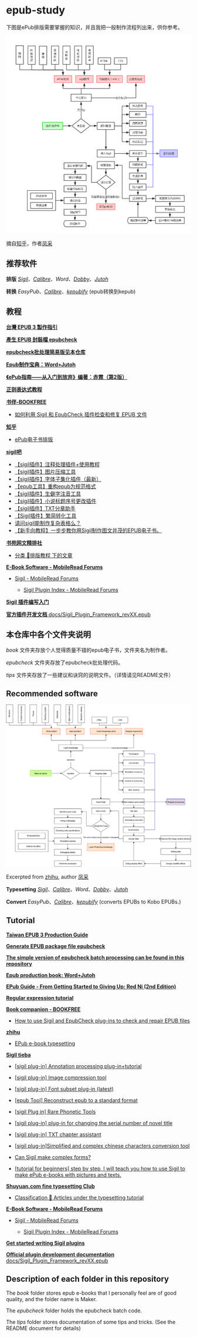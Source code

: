 # epub-study
下图是ePub排版需要掌握的知识，并且我把一般制作流程列出来，供你参考。

![flow-process_diagram_CN](https://github.com/xiaxi626/epub-study/blob/master/image/flow-process_diagram.png)

摘自[知乎](https://zhuanlan.zhihu.com/p/26860836?utm_id=0)，作者[凤采](https://www.zhihu.com/people/feng-cai-50)

## 推荐软件

**排版**
[_Sigil_](https://sigil-ebook.com/)、[_Calibre_](https://calibre-ebook.com/)、_Word_、[_Dobby_](https://github.com/xiaxi626/Dobby_beta)、[_Jutoh_](https://www.jutoh.com/index.html)

**转换**
_EasyPub_、[_Calibre_](https://calibre-ebook.com/)、[_kepubify_](https://github.com/pgaskin/kepubify) (epub转换到kepub)
## 教程

[**台灣 EPUB 3 製作指引**](https://github.com/dpublishing/epub3guide)

[**產生 EPUB 封裝檔 epubcheck**](https://github.com/w3c/epubcheck)

[**epubcheck批处理简易版见本仓库**](https://github.com/xiaxi626/epub-study/tree/master/epubcheck)

[**Epub制作宝典：Word+Jutoh**](http://www.jebook.org/index.php/archives/422)

[**《ePub指南——从入门到放弃》编著：赤霓（第2版）**](https://zhuanlan.zhihu.com/p/29954562)

[**正则表达式教程**](https://github.com/xiaxi626/epub-study/blob/master/tips/About_regular_expression.md)

[**书伴-BOOKFREE**](https://bookfere.com/category/skills/typesetting/page/2)

- [如何利用 Sigil 和 EpubCheck 插件检查和修复 EPUB 文件](https://bookfere.com/post/1004.html)

[**知乎**](https://www.zhihu.com)

- [ePub电子书排版](https://www.zhihu.com/column/epubmake)

[**sigil吧**](https://jump2.bdimg.com/f?kw=sigil&ie=utf-8)

- [【sigil插件】注释处理插件+使用教程](https://tieba.baidu.com/p/7703714395)
- [【sigil插件】图片压缩工具](https://jump2.bdimg.com/p/7544696485)
- [【sigil插件】字体子集化插件（最新）](https://jump2.bdimg.com/p/7858874352)
- [【epub工具】重构epub为规范格式](https://jump2.bdimg.com/p/8090221625)
- [【sigil插件】生僻字注音工具](https://jump2.bdimg.com/p/8090234097)
- [【sigil插件】小说标题序号更改插件](https://jump2.bdimg.com/p/8090227142)
- [【sigil插件】TXT分章助手](https://jump2.bdimg.com/p/8090340277)
- [【Sigil插件】繁简转化工具](https://tieba.baidu.com/p/6882642246 )
- [请问sigil能制作复杂表格么？](https://jump2.bdimg.com/p/5149499911)
- [【新手向教程】一步步教你用Sigil制作图文并茂的EPUB电子书。](https://tieba.baidu.com/p/2571469080/)

[**书苑网文精排社**](https://nicepub.top/)

- [分类 📁排版教程 下的文章](https://nicepub.top/category/study/)

[**E-Book Software - MobileRead Forums**](https://www.mobileread.com/forums/forumdisplay.php?f=165)

- [Sigil - MobileRead Forums](https://www.mobileread.com/forums/forumdisplay.php?f=203)

    - [Sigil Plugin Index - MobileRead Forums](https://www.mobileread.com/forums/showthread.php?t=247431)

[**Sigil 插件编写入门**](https://spaceskynet.top/posts/1109187256.html)

[**官方插件开发文档** docs/Sigil_Plugin_Framework_revXX.epub](https://github.com/Sigil-Ebook/Sigil/tree/master/docs)

## 本仓库中各个文件夹说明

_book_ 文件夹存放个人觉得质量不错的epub电子书，文件夹名为制作者。

_epubcheck_ 文件夹存放了epubcheck批处理代码。

_tips_ 文件夹存放了一些建议和诀窍的说明文件。（详情请见README文件）

## Recommended software

![flow-process_diagram](https://github.com/xiaxi626/epub-study/blob/master/image/flow-process_diagram_CN.jpg)

Excerpted from [zhihu](https://zhuanlan.zhihu.com/p/26860836?utm_id=0), author [凤采](https://www.zhihu.com/people/feng-cai-50)


**Typesetting**
[_Sigil_](https://sigil-ebook.com/)、[_Calibre_](https://calibre-ebook.com/)、_Word_、[_Dobby_](https://github.com/xiaxi626/Dobby_beta)、[_Jutoh_](https://www.jutoh.com/index.html)

**Convert**
_EasyPub_、[_Calibre_](https://calibre-ebook.com/)、[_kepubify_](https://github.com/pgaskin/kepubify) (converts EPUBs to Kobo EPUBs.)

## Tutorial

[**Taiwan EPUB 3 Production Guide**](https://github.com/dpublishing/epub3guide)

[**Generate EPUB package file epubcheck**](https://github.com/w3c/epubcheck)

[**The simple version of epubcheck batch processing can be found in this repository**](https://github.com/xiaxi626/epub-study/tree/master/epubcheck)

[**Epub production book: Word+Jutoh**](http://www.jebook.org/index.php/archives/422)

[**EPub Guide - From Getting Started to Giving Up: Red Ni (2nd Edition)**](https://zhuanlan.zhihu.com/p/29954562)

[**Regular expression tutorial**](https://github.com/xiaxi626/epub-study/blob/master/tips/About_regular_expression.md)

[**Book companion - BOOKFREE**](https://bookfere.com/category/skills/typesetting/page/2)

- [How to use Sigil and EpubCheck plug-ins to check and repair EPUB files](https://bookfere.com/post/1004.html)

[**zhihu**](https://www.zhihu.com)

- [EPub e-book typesetting](https://www.zhihu.com/column/epubmake)

[**Sigil tieba**](https://jump2.bdimg.com/f?kw=sigil&ie=utf-8)

- [[sigil plug-in] Annotation processing plug-in+tutorial](https://tieba.baidu.com/p/7703714395)

- [[sigil plug-in] Image compression tool](https://jump2.bdimg.com/p/7544696485)

- [[sigil plug-in] Font subset plug-in (latest)](https://jump2.bdimg.com/p/7858874352)

- [[epub Tool] Reconstruct epub to a standard format](https://jump2.bdimg.com/p/8090221625)

- [[sigil Plug in] Rare Phonetic Tools](https://jump2.bdimg.com/p/8090234097)

- [[sigil plug-in] plug-in for changing the serial number of novel title](https://jump2.bdimg.com/p/8090227142)

- [[sigil plug-in] TXT chapter assistant](https://jump2.bdimg.com/p/8090340277)

- [[sigil plug-in]Simplified and complex chinese characters conversion tool](https://tieba.baidu.com/p/6882642246 )

- [Can Sigil make complex forms?](https://jump2.bdimg.com/p/5149499911)

- [[tutorial for beginners] step by step, I will teach you how to use Sigil to make ePub e-books with pictures and texts.](https://tieba.baidu.com/p/2571469080/)

[**Shuyuan.com fine typesetting Club**](https://nicepub.top/)

- [Classification 📁 Articles under the typesetting tutorial](https://nicepub.top/category/study/)

[**E-Book Software - MobileRead Forums**](https://www.mobileread.com/forums/forumdisplay.php?f=165)

- [Sigil - MobileRead Forums](https://www.mobileread.com/forums/forumdisplay.php?f=203)

    - [Sigil Plugin Index - MobileRead Forums](https://www.mobileread.com/forums/showthread.php?t=247431)

[**Get started writing Sigil plugins**](https://spaceskynet.top/posts/1109187256.html)

[**Official plugin development documentation** docs/Sigil_Plugin_Framework_revXX.epub](https://github.com/Sigil-Ebook/Sigil/tree/master/docs)

## Description of each folder in this repository

The _book_ folder stores epub e-books that I personally feel are of good quality, and the folder name is Maker.

The _epubcheck_ folder holds the epubcheck batch code.

The _tips_ folder stores documentation of some tips and tricks. (See the README document for details)
